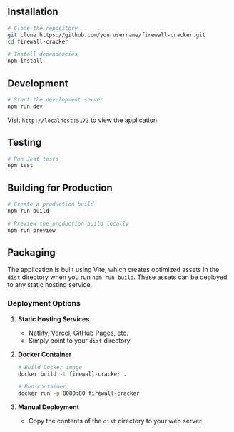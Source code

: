 ## Installation

```bash
# Clone the repository
git clone https://github.com/yourusername/firewall-cracker.git
cd firewall-cracker

# Install dependencies
npm install
```

## Development

```bash
# Start the development server
npm run dev
```

Visit `http://localhost:5173` to view the application.

## Testing

```bash
# Run Jest tests
npm test
```

## Building for Production

```bash
# Create a production build
npm run build

# Preview the production build locally
npm run preview
```

## Packaging

The application is built using Vite, which creates optimized assets in the `dist` directory when you run `npm run build`. These assets can be deployed to any static hosting service.

### Deployment Options

1. **Static Hosting Services**
   - Netlify, Vercel, GitHub Pages, etc.
   - Simply point to your `dist` directory

2. **Docker Container**
   ```bash
   # Build Docker image
   docker build -t firewall-cracker .
   
   # Run container
   docker run -p 8080:80 firewall-cracker
   ```

3. **Manual Deployment**
   - Copy the contents of the `dist` directory to your web server